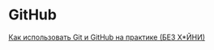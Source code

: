 # GitHub

[Как использовать Git и GitHub на практике \(БЕЗ Х\*ЙНИ\)](https://youtu.be/lveWumi0BeQ)

